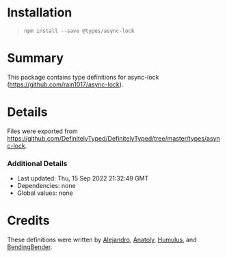 # Installation
> `npm install --save @types/async-lock`

# Summary
This package contains type definitions for async-lock (https://github.com/rain1017/async-lock).

# Details
Files were exported from https://github.com/DefinitelyTyped/DefinitelyTyped/tree/master/types/async-lock.

### Additional Details
 * Last updated: Thu, 15 Sep 2022 21:32:49 GMT
 * Dependencies: none
 * Global values: none

# Credits
These definitions were written by [Alejandro](https://github.com/afharo), [Anatoly](https://github.com/rhymmor), [Humulus](https://github.com/humulus), and [BendingBender](https://github.com/BendingBender).
